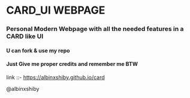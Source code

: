 # CARD_UI WEBPAGE
### Personal Modern Webpage with all the needed features in a CARD like UI
#### U can fork & use my repo
#### Just Give me proper credits and remember me BTW

link ::-
https://albinxshiby.github.io/card

@albinxshiby


